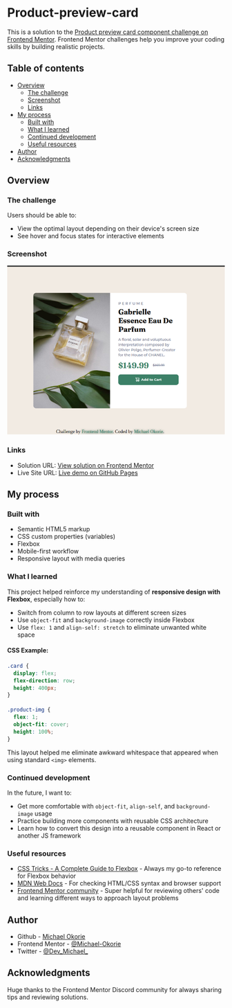 # Product-preview-card

This is a solution to the [Product preview card component challenge on Frontend Mentor](https://www.frontendmentor.io/challenges/product-preview-card-component-GO7UmttRfa). Frontend Mentor challenges help you improve your coding skills by building realistic projects.

## Table of contents

- [Overview](#overview)
  - [The challenge](#the-challenge)
  - [Screenshot](#screenshot)
  - [Links](#links)
- [My process](#my-process)
  - [Built with](#built-with)
  - [What I learned](#what-i-learned)
  - [Continued development](#continued-development)
  - [Useful resources](#useful-resources)
- [Author](#author)
- [Acknowledgments](#acknowledgments)

## Overview

### The challenge

Users should be able to:

- View the optimal layout depending on their device's screen size
- See hover and focus states for interactive elements

### Screenshot

![Screenshot of the finished product preview card component](./screenshot/screenshot.png)

### Links

- Solution URL: [View solution on Frontend Mentor](https://www.frontendmentor.io/solutions/product-preview-card-vanilla-html-css-flexbox-BESTEXAMPLE)
- Live Site URL: [Live demo on GitHub Pages](https://michael-okorie.github.io/Product-preview-card/)
## My process

### Built with

- Semantic HTML5 markup
- CSS custom properties (variables)
- Flexbox
- Mobile-first workflow
- Responsive layout with media queries

### What I learned

This project helped reinforce my understanding of **responsive design with Flexbox**, especially how to:

- Switch from column to row layouts at different screen sizes
- Use `object-fit` and `background-image` correctly inside Flexbox
- Use `flex: 1` and `align-self: stretch` to eliminate unwanted white space

#### CSS Example:
```css
.card {
  display: flex;
  flex-direction: row;
  height: 400px;
}

.product-img {
  flex: 1;
  object-fit: cover;
  height: 100%;
}
```

This layout helped me eliminate awkward whitespace that appeared when using standard `<img>` elements.

### Continued development

In the future, I want to:

- Get more comfortable with `object-fit`, `align-self`, and `background-image` usage
- Practice building more components with reusable CSS architecture
- Learn how to convert this design into a reusable component in React or another JS framework

### Useful resources

- [CSS Tricks - A Complete Guide to Flexbox](https://css-tricks.com/snippets/css/a-guide-to-flexbox/) - Always my go-to reference for Flexbox behavior
- [MDN Web Docs](https://developer.mozilla.org/en-US/) - For checking HTML/CSS syntax and browser support
- [Frontend Mentor community](https://www.frontendmentor.io/) - Super helpful for reviewing others' code and learning different ways to approach layout problems

## Author

- Github - [Michael Okorie](github.com/Michael-Okorie)
- Frontend Mentor - [@Michael-Okorie](https://www.frontendmentor.io/profile/Michael-Okorie)
- Twitter - [@Dev_Michael_](https://x.com/Dev_Michael_)

## Acknowledgments

Huge thanks to the Frontend Mentor Discord community for always sharing tips and reviewing solutions.
